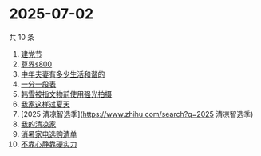 # 2025-07-02

共 10 条

<!-- BEGIN -->
<!-- 最后更新时间 Wed Jul 02 2025 02:12:30 GMT+0800 (China Standard Time) -->

1. [建党节](https://www.zhihu.com/search?q=建党节)
1. [尊界s800](https://www.zhihu.com/search?q=尊界s800)
1. [中年夫妻有多少生活和谐的](https://www.zhihu.com/search?q=中年夫妻有多少生活和谐的)
1. [一分一段表](https://www.zhihu.com/search?q=一分一段表)
1. [韩雪被指文物前使用强光拍摄](https://www.zhihu.com/search?q=韩雪被指文物前使用强光拍摄)
1. [我家这样过夏天](https://www.zhihu.com/search?q=我家这样过夏天)
1. [2025 清凉智选季](https://www.zhihu.com/search?q=2025 清凉智选季)
1. [我的清凉家](https://www.zhihu.com/search?q=我的清凉家)
1. [消暑家电选购清单](https://www.zhihu.com/search?q=消暑家电选购清单)
1. [不靠心静靠硬实力](https://www.zhihu.com/search?q=不靠心静靠硬实力)

<!-- END -->
